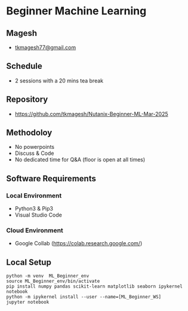 # Beginner Machine Learning

## Magesh
- tkmagesh77@gmail.com

## Schedule
- 2 sessions with a 20 mins tea break

## Repository
- https://github.com/tkmagesh/Nutanix-Beginner-ML-Mar-2025

## Methodoloy
- No powerpoints
- Discuss & Code
- No dedicated time for Q&A (floor is open at all times)

## Software Requirements
### Local Environment
- Python3 & Pip3
- Visual Studio Code
### Cloud Environment
- Google Collab (https://colab.research.google.com/)

## Local Setup
```shell
python -m venv  ML_Beginner_env
source ML_Beginner_env/bin/activate
pip install numpy pandas scikit-learn matplotlib seaborn ipykernel notebook
python -m ipykernel install --user --name=[ML_Beginner_WS]
jupyter notebook
```
